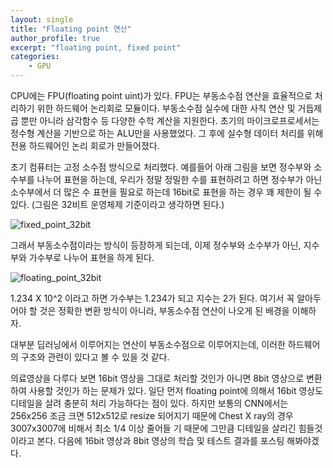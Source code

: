 ```yaml
---
layout: single
title: "Floating point 연산"
author_profile: true
excerpt: "floating point, fixed point"
categories:
    - GPU
---
```


CPU에는 FPU(floating point uint)가 있다. FPU는 부동소수점 연산을 효율적으로 처리하기 위한 하드웨어 논리회로 모듈이다. 부동소수점 실수에 대한 사칙 연산 및 거듭제곱 뿐만 아니라 삼각함수 등 다양한 수학 계산을 지원한다. 초기의 마이크로프로세서는 정수형 계산을 기반으로 하는 ALU만을 사용했었다. 그 후에 실수형 데이터 처리를 위해 전용 하드웨어인 논리 회로가 만들어졌다. 

초기 컴퓨터는 고정 소수점 방식으로 처리했다. 예를들어 아래 그림을 보면 정수부와 소수부를 나누어 표현을 하는데, 우리가 정말 정밀한 수를 표현하려고 하면 정수부가 아닌 소수부에서 더 많은 수 표현을 필요로 하는데 16bit로 표현을 하는 경우 꽤 제한이 될 수 있다. (그림은 32비트 운영체제 기준이라고 생각하면 된다.)

![fixed_point_32bit](https://s3-us-west-2.amazonaws.com/secure.notion-static.com/e7d80e1e-6d9e-4465-b568-6532a5894f24/fixed_point_32bit.png)

그래서 부동소수점이라는 방식이 등장하게 되는데, 이제 정수부와 소수부가 아닌, 지수부와 가수부로 나누어 표현을 하게 된다.

![floating_point_32bit](https://s3-us-west-2.amazonaws.com/secure.notion-static.com/842ce011-96e1-4db3-a4bc-dcc0b6cb3b01/floating_point_32bit.png)

1.234 X 10^2 이라고 하면 가수부는 1.234가 되고 지수는 2가 된다. 여기서 꼭 알아두어야 할 것은 정확한 변환 방식이 아니라, 부동소수점 연산이 나오게 된 배경을 이해하자.

대부분 딥러닝에서 이루어지는 연산이 부동소수점으로 이루어지는데, 이러한 하드웨어의 구조와 관련이 있다고 볼 수 있을 것 같다.

의료영상을 다루다 보면 16bit 영상을 그대로 처리할 것인가 아니면 8bit 영상으로 변환하여 사용할 것인가 하는 문제가 있다. 일단 먼저 floating point에 의해서  16bit 영상도 디테일을 살려 충분히 처리 가능하다는 점이 있다. 하지만 보통의 CNN에서는 256x256 조금 크면 512x512로 resize 되어지기 때문에 Chest X ray의 경우 3007x3007에 비해서 최소 1/4 이상 줄어들 기 때문에 그만큼 디테일을 살리긴 힘들것이라고 본다. 다음에 16bit 영상과 8bit 영상의 학습 및 테스트 결과를 포스팅 해봐야겠다.